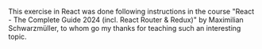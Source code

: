This exercise in React was done following instructions in the course "React - The Complete Guide 2024 (incl. React Router & Redux)" by Maximilian Schwarzmüller, to whom go my thanks for teaching such an interesting topic.
